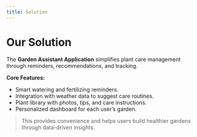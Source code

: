 ```yaml
---
title: Solution
---
```


# Our Solution

The **Garden Assistant Application** simplifies plant care management through reminders, recommendations, and tracking.

**Core Features:**
- Smart watering and fertilizing reminders.
- Integration with weather data to suggest care routines.
- Plant library with photos, tips, and care instructions.
- Personalized dashboard for each user’s garden.

> This provides convenience and helps users build healthier gardens through data-driven insights. 
 
